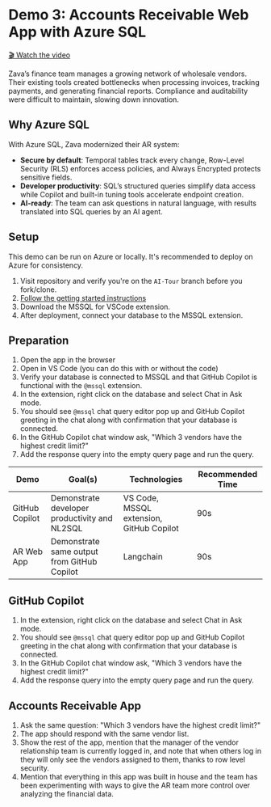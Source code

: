 # Demo 3: Accounts Receivable Web App with Azure SQL

[🎬 Watch the video](https://aka.ms/AAxuglg)

Zava’s finance team manages a growing network of wholesale vendors. Their existing tools created bottlenecks when processing invoices, tracking payments, and generating financial reports. Compliance and auditability were difficult to maintain, slowing down innovation.

## Why Azure SQL

With Azure SQL, Zava modernized their AR system:

- **Secure by default**: Temporal tables track every change, Row-Level Security (RLS) enforces access policies, and Always Encrypted protects sensitive fields.
- **Developer productivity**: SQL’s structured queries simplify data access while Copilot and built-in tuning tools accelerate endpoint creation.
- **AI-ready**: The team can ask questions in natural language, with results translated into SQL queries by an AI agent.

## Setup

This demo can be run on Azure or locally. It's recommended to deploy on Azure for consistency.

1. Visit repository and verify you're on the `AI-Tour` branch before you fork/clone.
2. [Follow the getting started instructions]()
3. Download the MSSQL for VSCode extension.
4. After deployment, connect your database to the MSSQL extension.

## Preparation

1. Open the app in the browser
2. Open in VS Code (you can do this with or without the code)
3. Verify your database is connected to MSSQL and that GitHub Copilot is functional with the `@mssql` extension.
4. In the extension, right click on the database and select Chat in Ask mode.
5. You should see `@mssql` chat query editor pop up and GitHub Copilot greeting in the chat along with confirmation that your database is connected.
6. In the GitHub Copilot chat window ask, "Which 3 vendors have the highest credit limit?"
7. Add the response query into the empty query page and run the query.

| Demo | Goal(s) | Technologies | Recommended Time |
|---|---|---|---|
| GitHub Copilot | Demonstrate developer productivity and NL2SQL | VS Code, MSSQL extension, GitHub Copilot  |  90s |
| AR Web App | Demonstrate same output from GitHub Copilot | Langchain |  90s |

## GitHub Copilot

1. In the extension, right click on the database and select Chat in Ask mode.
1. You should see `@mssql` chat query editor pop up and GitHub Copilot greeting in the chat along with confirmation that your database is connected.
1. In the GitHub Copilot chat window ask, "Which 3 vendors have the highest credit limit?"
1. Add the response query into the empty query page and run the query.

## Accounts Receivable App

1. Ask the same question: "Which 3 vendors have the highest credit limit?"
2. The app should respond with the same vendor list.
3. Show the rest of the app, mention that the manager of the vendor relationship team is currently logged in, and note that when others log in they will only see the vendors assigned to them, thanks to row level security.
4. Mention that everything in this app was built in house and the team has been experimenting with ways to give the AR team more control over analyzing the financial data.

